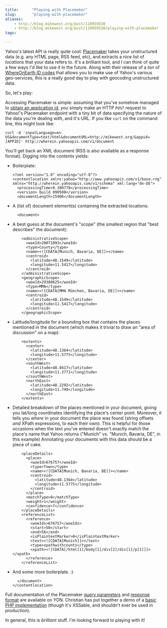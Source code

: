 ```yaml
---
title:      "Playing with Placemaker"
slug:       "playing-with-placemaker"
aliases:
    - http://blog.mikewest.org/post/110959538
    - http://blog.mikewest.org/post/110959538/playing-with-placemaker
tags: 

---
```

Yahoo's latest API is really quite cool: [Placemaker][] takes your unstructured data (e.g. any HTML page, RSS feed, etc), and extracts a nice list of _locations_ that your data refers to.  It's a brilliant tool, and I can think of quite a few ways I'd like to use it in the future.  Along with their release of a _ton_ of [WhereOnEarth ID codes][woe] that allows you to make use of Yahoo's various geo-services, this is a really good day to play with geocoding unstructured data.

So, let's play:

Accessing Placemaker is simple: assuming that you've somehow managed to [obtain an application id][appid], you simply make an HTTP `POST` request to Yahoo!'s Placemaker endpoint with a tiny bit of data specifying the nature of the data you're dealing with, and it's URL.  If you like `curl` on the command line, this might look like:

    curl -d 'inputLanguage=en-US&documentType=text/html&documentURL=http://mikewest.org/&appid=[APPID]' http://wherein.yahooapis.com/v1/document
    
You'll get back an XML document (RSS is also available as a response format).  Digging into the contents yields:

*   Boilerplate:

        <?xml version="1.0" encoding="utf-8"?>
        <contentlocation xmlns:yahoo="http://www.yahooapis.com/v1/base.rng" xmlns="http://wherein.yahooapis.com/v1/schema" xml:lang="de-DE">
          <processingTime>0.380778</processingTime>
          <version> build 090508</version>
          <documentLength>15906</documentLength>

*   A (list of) document element(s) containing the extracted locations:

          <document>

*   A best guess at the document's "scope" (the smallest region that "best
    describes" the document):
    
            <administrativeScope>
              <woeId>20071093</woeId>
              <type>County</type>
              <name><![CDATA[Munich, Bavaria, DE]]></name>
              <centroid>
                <latitude>48.1549</latitude>
                <longitude>11.5417</longitude>
              </centroid>
            </administrativeScope>
            <geographicScope>
              <woeId>29388625</woeId>
              <type>MMA</type>
              <name><![CDATA[MMA München, Bavaria, DE]]></name>
              <centroid>
                <latitude>48.1549</latitude>
                <longitude>11.5417</longitude>
              </centroid>
            </geographicScope>

*   Latitude/longitude for a bounding box that contains the places mentioned
    in the document (which makes it trivial to draw an "area of discussion" on
    a map):
    
            <extents>
              <center>
                <latitude>48.1364</latitude>
                <longitude>11.5775</longitude>
              </center>
              <southWest>
                <latitude>48.0417</latitude>
                <longitude>11.3771</longitude>
              </southWest>
              <northEast>
                <latitude>48.2292</latitude>
                <longitude>11.749</longitude>
              </northEast>
            </extents>
            
*   Detailed breakdown of the places mentioned in your document, giving you
    lat/long coordinates identifying the place's center point.  Moreover, it
    tells you _where_ in your document the place was found (string offsets
    _and_ XPath expressions, to each their own).  This is helpful for those
    occasions when the text you've entered doesn't exactly match the place's
    name that Yahoo returns ("Munich" vs. "Munich, Bavaria, DE", in this
    example)  Annotating your documents with this data should be a piece of
    cake.
    
            <placeDetails>
              <place>
                <woeId>676757</woeId>
                <type>Town</type>
                <name><![CDATA[Munich, Bavaria, DE]]></name>
                <centroid>
                  <latitude>48.1364</latitude>
                  <longitude>11.5775</longitude>
                </centroid>
              </place>
              <matchType>0</matchType>
              <weight>1</weight>
              <confidence>7</confidence>
            </placeDetails>
            <referenceList>
              <reference>
                <woeIds>676757</woeIds>
                <start>50</start>
                <end>56</end>
                <isPlaintextMarker>0</isPlaintextMarker>
                <text><![CDATA[Munich]]></text>
                <type>xpathwithcounts</type>
                <xpath><![CDATA[/html[1]/body[1]/div[2]/div[1]/p[1]]]></xpath>
              </reference>
            </referenceList>
            
*   And some more boilerplate.  :)

          </document>
        </contentlocation>

Full documentation of the Placemaker [query parameters][query] and [response format][response] are available on YDN.  Christian has put together a demo of a [basic PHP implementation][php] (though it's XSSable, and shouldn't ever be used in production).

In general, this is _brilliant_ stuff.  I'm looking forward to playing with it!

[Placemaker]: http://developer.yahoo.com/geo/placemaker/guide/
[woe]: http://developer.yahoo.com/geo/geoplanet/data/
[appid]: http://developer.yahoo.com/wsregapp/
[query]: http://developer.yahoo.com/geo/placemaker/guide/api_docs.html#query_parameters
[response]: http://developer.yahoo.com/geo/placemaker/guide/api-reference.html
[php]: http://isithackday.com/hacks/placemaker/